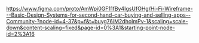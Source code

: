 
https://www.figma.com/proto/AmWpi0GF11fBy4IgsUfOHg/Hi-Fi-Wireframe---Basic-Design-Systems-for-second-hand-car-buying-and-selling-apps--Community-?node-id=4-37&p=f&t=buyg76iM2dhoImPv-1&scaling=scale-down&content-scaling=fixed&page-id=0%3A1&starting-point-node-id=2%3A16
